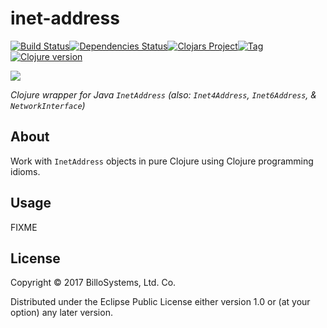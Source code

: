 # inet-address
[![Build Status][travis-badge]][travis][![Dependencies Status][deps-badge]][deps][![Clojars Project][clojars-badge]][clojars][![Tag][tag-badge]][tag][![Clojure version][clojure-v]](project.clj)

[![][logo]][logo-large]

*Clojure wrapper for Java `InetAddress` (also: `Inet4Address`, `Inet6Address`, & `NetworkInterface`)*


## About

Work with `InetAddress` objects in pure Clojure using Clojure programming
idioms.


## Usage

FIXME


## License

Copyright © 2017 BilloSystems, Ltd. Co.

Distributed under the Eclipse Public License either version 1.0 or (at
your option) any later version.

<!-- Named page links below: /-->

[travis]: https://travis-ci.org/billosys/inet-address
[travis-badge]: https://travis-ci.org/billosys/inet-address.png?branch=master
[deps]: http://jarkeeper.com/billosys/inet-address
[deps-badge]: http://jarkeeper.com/billosys/inet-address/status.svg
[logo]: resources/images/inet-address-x250.png
[logo-large]: resources/images/inet-address.png
[tag-badge]: https://img.shields.io/github/tag/billosys/inet-address.svg
[tag]: https://github.com/billosys/inet-address/tags
[clojure-v]: https://img.shields.io/badge/clojure-1.8.0-blue.svg
[clojars]: https://clojars.org/systems.billo/inet-address
[clojars-badge]: https://img.shields.io/clojars/v/systems.billo/inet-address.svg
